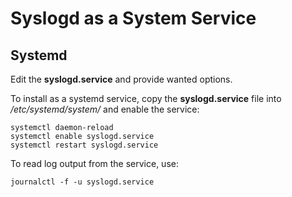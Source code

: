 # Syslogd as a System Service

## Systemd

Edit the **syslogd.service** and provide wanted options.

To install as a systemd service, copy the **syslogd.service**
file into */etc/systemd/system/* and enable the service:

    systemctl daemon-reload
    systemctl enable syslogd.service
    systemctl restart syslogd.service

To read log output from the service, use:

    journalctl -f -u syslogd.service
